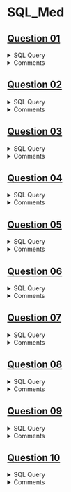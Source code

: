 # SQL_Med

## [Question 01](https://datalemur.com/questions/sql-third-transaction)
<details>
  <summary>SQL Query</summary>

  ```
SELECT
t.user_id,
t.spend,
t.transaction_date
FROM(SELECT *,
ROW_NUMBER() OVER (PARTITION BY user_id ORDER BY transaction_date) AS "row_num"
FROM transactions) AS "t"
WHERE t.row_num = 3
  ```
</details>

<details>
  <summary>Comments</summary>

</details>

## [Question 02](https://datalemur.com/questions/sql-second-highest-salary)
<details>
  <summary>SQL Query</summary>

  ```
  WITH salaryTbl AS (
SELECT
RANK() OVER ( ORDER BY salary DESC ),
*
FROM employee
)
SELECT
salaryTbl.salary AS "second_highest_salary"
FROM salaryTbl
WHERE salaryTbl.rank = 2
  ```
</details>

<details>
  <summary>Comments</summary>

> Use CTE to include a ranking column

> Filter to rank 2 for second highest salary

</details>

## [Question 03](https://datalemur.com/questions/time-spent-snaps)
<details>
  <summary>SQL Query</summary>

  ```
  SELECT 
time_tbl.age_bucket,
ROUND((time_tbl.send_time/(time_tbl.total_time) * 100.0),2) AS send_percent,
ROUND((time_tbl.open_time/(time_tbl.total_time) * 100.0),2) AS open_percent
FROM (
SELECT 
age.age_bucket AS age_bucket,
SUM(act.time_spent) FILTER (WHERE act.activity_type = 'open') AS open_time,
SUM(act.time_spent) FILTER (WHERE act.activity_type = 'send') AS send_time,
(SUM(act.time_spent) FILTER (WHERE act.activity_type = 'open')) + 
(SUM(act.time_spent) FILTER (WHERE act.activity_type = 'send')) AS total_time
FROM activities AS act
JOIN age_breakdown AS age
ON act.user_id = age.user_id
WHERE activity_type IN ('open','send')
GROUP BY age.age_bucket) AS time_tbl
  ```
</details>

<details>
  <summary>Comments</summary>

> Use `Filter` to only sum up the time when `activity_type` is `send` or `open`

</details>

## [Question 04](https://datalemur.com/questions/rolling-average-tweets)
<details>
  <summary>SQL Query</summary>

  ```
  SELECT 
user_id,
tweet_date,
ROUND(AVG(tweet_count) OVER (PARTITION BY user_id ORDER BY tweet_date 
ROWS BETWEEN 2 PRECEDING AND CURRENT ROW),2) AS rolling_avg_3d
FROM tweets;
  ```
</details>

<details>
  <summary>Comments</summary>

</details>

## [Question 05](https://datalemur.com/questions/sql-highest-grossing)
<details>
  <summary>SQL Query</summary>

  ```
  SELECT 
catTbl.category,
catTbl.product,
catTbl.total_spend
FROM (SELECT
category,
product,
SUM(spend) AS total_spend,
RANK() OVER (PARTITION BY category ORDER BY SUM(spend) DESC) AS rank
FROM product_spend
WHERE DATE_PART('YEAR',transaction_date) = 2022
GROUP BY category, product
ORDER BY category) AS catTbl
WHERE catTbl.rank <= 2
  ```
</details>

<details>
  <summary>Comments</summary>

</details>

## [Question 06](https://datalemur.com/questions/sql-top-three-salaries)
<details>
  <summary>SQL Query</summary>

  ```
  SELECT
salaryTbl.dept AS department_name,
salaryTbl.name,
salaryTbl.salary
FROM (
SELECT
d.department_name AS dept,
e.name,
e.salary,
DENSE_RANK() OVER(PARTITION BY d.department_name ORDER BY e.salary DESC) AS rank
FROM employee AS e
JOIN department AS d
ON e.department_id = d.department_id
ORDER BY d.department_name ASC, rank ASC, e.name ASC) as salaryTbl
WHERE salaryTbl.rank <= 3
  ```
</details>

<details>
  <summary>Comments</summary>

</details>

## [Question 07]()
<details>
  <summary>SQL Query</summary>

  ```
  
  ```
</details>

<details>
  <summary>Comments</summary>

</details>

## [Question 08]()
<details>
  <summary>SQL Query</summary>

  ```
  
  ```
</details>

<details>
  <summary>Comments</summary>

</details>

## [Question 09]()
<details>
  <summary>SQL Query</summary>

  ```
  
  ```
</details>

<details>
  <summary>Comments</summary>

</details>

## [Question 10]()
<details>
  <summary>SQL Query</summary>

  ```
  
  ```
</details>

<details>
  <summary>Comments</summary>

</details>

